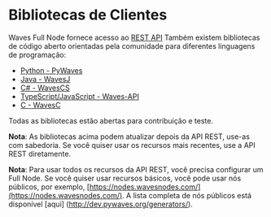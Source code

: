 # Bibliotecas de Clientes

Waves Full Node fornece acesso ao [REST API](/pt-br/development-and-api/node-api-overview.md) Também existem bibliotecas de código aberto orientadas pela comunidade para diferentes linguagens de programação:

* [Python - PyWaves](/development-and-api/client-libraries/pywaves.md)
* [Java - WavesJ](/development-and-api/client-libraries/wavesj.md)
* [C\# - WavesCS](/development-and-api/client-libraries/wavescs.md)
* [TypeScript/JavaScript - Waves-API](https://github.com/wavesplatform/waves-api)
* [C - WavesC](/development-and-api/client-libraries/waves-c.md)

Todas as bibliotecas estão abertas para contribuição e teste.

**Nota**: As bibliotecas acima podem atualizar depois da API REST, use-as com sabedoria. Se você quiser usar os recursos mais recentes, use a API REST diretamente.

**Nota**: Para usar todos os recursos da API REST, você precisa configurar um Full Node. Se você quiser usar recursos básicos, você pode usar nós públicos, por exemplo, [https://nodes.wavesnodes.com/](https://nodes.wavesnodes.com/).
A lista completa de nós públicos está disponível [aqui] (http://dev.pywaves.org/generators/).
